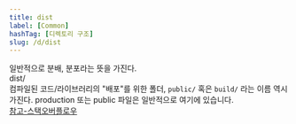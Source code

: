 ```yaml
---
title: dist
label: [Common]
hashTag: [디렉토리 구조]
slug: /d/dist
---
```

<p>일반적으로 분배, 분포라는 뜻을 가진다.<br />
dist/<br />
컴파일된 코드/라이브러리의 "배포"를 위한 폴더, <code>public/</code> 혹은 <code>build/</code> 라는 이름 역시 가진다. production 또는 public 파일은 일반적으로 여기에 있습니다.<br />
<a href="https://stackoverflow.com/questions/22842691/what-is-the-meaning-of-the-dist-directory-in-open-source-projects">참고-스택오버플로우</a></p>
